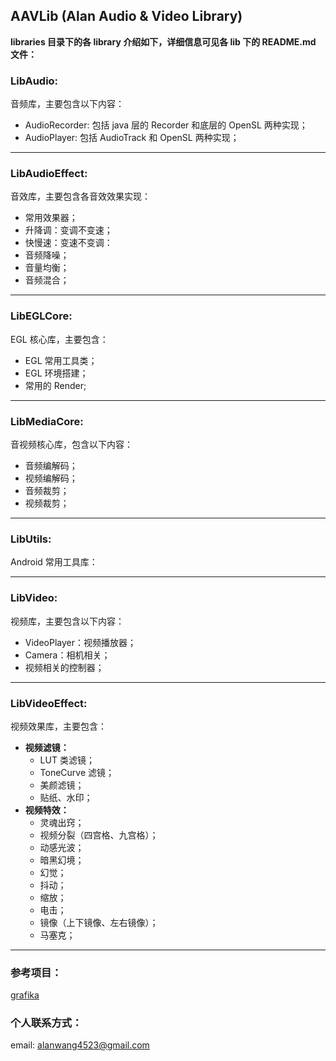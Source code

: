 ## AAVLib (Alan Audio & Video Library)


**libraries 目录下的各 library 介绍如下，详细信息可见各 lib 下的 README.md 文件：**
### LibAudio:
音频库，主要包含以下内容：
- AudioRecorder: 包括 java 层的 Recorder 和底层的 OpenSL 两种实现；
- AudioPlayer: 包括 AudioTrack 和 OpenSL 两种实现；
---

### LibAudioEffect:
音效库，主要包含各音效效果实现：
- 常用效果器；
- 升降调：变调不变速；
- 快慢速：变速不变调：
- 音频降噪；
- 音量均衡；
- 音频混合；
---

### LibEGLCore:
EGL 核心库，主要包含：
- EGL 常用工具类；
- EGL 环境搭建；
- 常用的 Render;
---

### LibMediaCore:
音视频核心库，包含以下内容：
- 音频编解码；
- 视频编解码；
- 音频裁剪；
- 视频裁剪；
---

### LibUtils:
Android 常用工具库：

---

### LibVideo:
视频库，主要包含以下内容：
- VideoPlayer：视频播放器；
- Camera：相机相关；
- 视频相关的控制器；
---

### LibVideoEffect:
视频效果库，主要包含：
- **视频滤镜：**
    - LUT 类滤镜；
    - ToneCurve 滤镜；
    - 美颜滤镜；
    - 贴纸、水印；
- **视频特效：**
    - 灵魂出窍；
    - 视频分裂（四宫格、九宫格）；
    - 动感光波；
    - 暗黑幻境；
    - 幻觉；
    - 抖动；
    - 缩放；
    - 电击；
    - 镜像（上下镜像、左右镜像）；
    - 马塞克；
---

### 参考项目：
[grafika](https://github.com/google/grafika)


### 个人联系方式：
email: alanwang4523@gmail.com